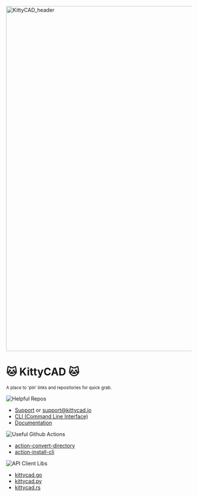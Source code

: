 <img width="933" alt="KittyCAD_header" src="https://user-images.githubusercontent.com/19377312/185000988-28372052-5fd4-468e-aba7-bd23b3e50140.png">

# :cat: KittyCAD :cat:

<sub>A place to 'pin' links and repositories for quick grab.</sub>

<img src="https://img.shields.io/badge/KittyCAD-helpful--repos-cyan" alt="Helpful Repos">

- [Support](https://github.com/KittyCAD/support) or [support@kittycad.io](mailto:support@kittycad.io)
- [CLI (Command Line Interface)](https://github.com/KittyCAD/cli)
- [Documentation](https://github.com/KittyCAD/documentation)
<!-- - [Litterbox - Sample Scripts](https://github.com/KittyCAD/litterbox) -->

<img src="https://img.shields.io/badge/KittyCAD-github--actions-yellow" alt="Useful Github Actions">

<!-- start-autogen-list tag=github-action -->
- [action-convert-directory](https://github.com/KittyCAD/action-convert-directory)
- [action-install-cli](https://github.com/KittyCAD/action-install-cli)
<!-- end-autogen-list -->

<img src="https://img.shields.io/badge/KittyCAD-api--client--libs-ff69b4" alt="API Client Libs">

<!-- start-autogen-list tag=api-client -->
- [kittycad.go](https://github.com/KittyCAD/kittycad.go)
- [kittycad.py](https://github.com/KittyCAD/kittycad.py)
- [kittycad.rs](https://github.com/KittyCAD/kittycad.rs)
<!-- end-autogen-list -->

